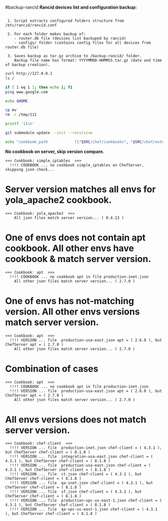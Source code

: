 #backup-rancid
**Rancid devices list and configuration backup:** 
```

 1. Script extracts configured folders structure from /etc/rancid/rancid.conf

 2. For each folder makes backup of:
    - router.db file (devices list backuped by rancid)
    - configs/ folder (contains config files for all devices from router.db file)

 3. Saves backup as tar.gz archive to /backup-rancid/ folder.
    Backup file name has format: YYYYMMDD-HHMMSS.tar.gz (date and time of backup creation).

```


```bash
curl http://127.0.0.1
ls /

if [ 1 eq 1 ]; then echo 1; fi
ping www.google.com

echo $HOME

cp mv
rm -r /tmp/111

printf '11\n'
```
```bash
git submodule update --init --recursive
```
```bash
echo "cookbook_path            [\"$SRC/chef/cookbooks", "$SRC/chef/external-cookbooks\"]" >> ~/.chef/knife.rb
```



**No cookbook on server, skip version compare.**
```
<<< Cookbook: simple_iptables  >>>
  !!!! COOKBOOK ... no cookbook simple_iptables on ChefServer, skipping json check...
```

# Server version matches all envs for yola_apache2 cookbook.
```
<<< Cookbook: yola_apache2  >>>
    All json files match server version... ( 0.4.13 )
```

# One of envs does not contain apt cookbook. All other envs have cookbook & match server version.
```
<<< Cookbook: apt  >>>
  !!!! COOKBOOK ... no cookbook apt in file production-inet.json
    All other json files match server version... ( 2.7.0 )
```

# One of envs has not-matching version. All other envs versions match server version.
```
<<< Cookbook: apt  >>>
  !!!! VERSION ... file  production-usa-east.json apt = ( 2.6.0 ), but ChefServer apt = ( 2.7.0 )
    All other json files match server version... ( 2.7.0 )
```

# Combination of cases
```
<<< Cookbook: apt  >>>
  !!!! COOKBOOK ... no cookbook apt in file production-inet.json
  !!!! VERSION ... file  production-usa-east.json apt = ( 2.6.0 ), but ChefServer apt = ( 2.7.0 )
    All other json files match server version... ( 2.7.0 )
```

# All envs versions does not match server version.
```
<<< Cookbook: chef-client  >>>
  !!!! VERSION ... file  production-inet.json chef-client = ( 4.3.1 ), but ChefServer chef-client = ( 8.1.8 )
  !!!! VERSION ... file  integration-usa-east.json chef-client = ( 4.3.1 ), but ChefServer chef-client = ( 8.1.8 )
  !!!! VERSION ... file  production-usa-east.json chef-client = ( 4.3.1 ), but ChefServer chef-client = ( 8.1.8 )
  !!!! VERSION ... file  ct.json chef-client = ( 4.3.1 ), but ChefServer chef-client = ( 8.1.8 )
  !!!! VERSION ... file  qa-inet.json chef-client = ( 4.3.1 ), but ChefServer chef-client = ( 8.1.8 )
  !!!! VERSION ... file  sf.json chef-client = ( 4.3.1 ), but ChefServer chef-client = ( 8.1.8 )
  !!!! VERSION ... file  production-vpc-us-east-1.json chef-client = ( 4.3.1 ), but ChefServer chef-client = ( 8.1.8 )
  !!!! VERSION ... file  qa-vpc-us-east-1.json chef-client = ( 4.3.1 ), but ChefServer chef-client = ( 8.1.8 )
```
